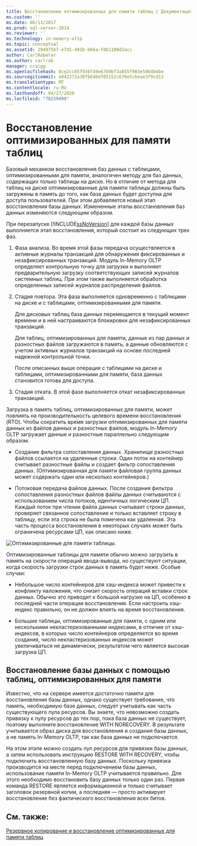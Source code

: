 ```yaml
---
title: Восстановление оптимизированных для памяти таблиц | Документация Майкрософт
ms.custom: ''
ms.date: 06/13/2017
ms.prod: sql-server-2014
ms.reviewer: ''
ms.technology: in-memory-oltp
ms.topic: conceptual
ms.assetid: 294975b7-e7d1-491b-b66a-fdb1100d2acc
author: CarlRabeler
ms.author: carlrab
manager: craigg
ms.openlocfilehash: 8ce2cc85f936f49e6769bf3a855f903e5064b4be
ms.sourcegitcommit: e042272a38fb646df05152c676e5cbeae3f9cd13
ms.translationtype: MT
ms.contentlocale: ru-RU
ms.lasthandoff: 04/27/2020
ms.locfileid: "78259490"
---
```

# <a name="restore-and-recovery-of-memory-optimized-tables"></a>Восстановление оптимизированных для памяти таблиц
  Базовый механизм восстановления баз данных с таблицами, оптимизированными для памяти, аналогичен методу для баз данных, содержащих только таблицы на диске. Но в отличие от метода для таблиц на диске оптимизированные для памяти таблицы должны быть загружены в память до того, как база данных будет доступна для доступа пользователей. При этом добавляется новый этап восстановления базы данных. Измененные этапы восстановления баз данных изменяются следующим образом.

 При перезапуске [!INCLUDE[ssNoVersion](../../includes/ssnoversion-md.md)] для каждой базы данных выполняется этап восстановления, который состоит из следующих трех фаз.

1.  Фаза анализа. Во время этой фазы передача осуществляется в активные журналы транзакций для обнаружения фиксированных и незафиксированных транзакций. Модуль In-Memory OLTP определяет контрольную точку для загрузки и выполняет предварительную загрузку соответствующих записей журналов системных таблиц. При этом также выполняется обработка определенных записей журналов распределения файлов.

2.  Стадия повтора. Эта фаза выполняется одновременно с таблицами на диске и с таблицами, оптимизированными для памяти.

     Для дисковых таблиц база данных перемещается в текущий момент времени и в ней настраиваются блокировки для незафиксированных транзакций.

     Для таблиц, оптимизированных для памяти, данные из пар данных и разностных файлов загружаются в память, а данные обновляются с учетом активных журналов транзакций на основе последней надежной контрольной точки.

     После описанных выше операция с таблицами на диске и таблицами, оптимизированными для памяти, база данных становится готова для доступа.

3.  Стадия отката. В этой фазе выполняется откат незафиксированных транзакций.

 Загрузка в память таблиц, оптимизированных для памяти, может повлиять на производительность целевого времени восстановления (RTO). Чтобы сократить время загрузки оптимизированных для памяти данных из файлов данных и разностных файлов, модуль In-Memory OLTP загружает данные и разностные параллельно следующим образом.

-   Создание фильтра сопоставления данных. Хранилище разностных файлов ссылается на удаленные строки. Один поток на контейнер считывает разностные файлы и создает фильтр сопоставления данных. (Оптимизированная для памяти файловая группа данных может содержать один или несколько контейнеров.)

-   Потоковая передача файлов данных.  После создания фильтра сопоставления разностных файлов файлы данных считываются с использованием числа потоков, идентичных логическим ЦП. Каждый поток при чтении файла данных считывает строки данных, проверяет связанное сопоставление и только вставляет строку в таблицу, если эта строка не была помечена как удаленная. Эта часть процесса восстановления в некоторых случаях может быть ограничена ресурсами ЦП, как описано ниже.

 ![Оптимизированные для памяти таблицы.](../../database-engine/media/memory-optimized-tables.gif "Оптимизированные для памяти таблицы.")

 Оптимизированные таблицы для памяти обычно можно загрузить в память на скорости операций ввода-вывода, но существуют ситуации, когда скорость загрузки строк данных в память будет ниже. Особые случаи:

-   Небольшое число контейнеров для хэш-индекса может привести к конфликту наложения, что снизит скорость операций вставки строк данных. Обычно это приводит к большой нагрузке на ЦП, особенно в последней части операции восстановления. Если настроить хэш-индекс правильно, он не должен влиять на время восстановления.

-   Большие таблицы, оптимизированные для памяти, с одним или несколькими некластеризованными индексами, в отличие от хэш-индексов, в которых число контейнеров определяется во время создания, число некластеризованных индексов может увеличиваться не динамически, результатом чего является высокая загрузка ЦП.

## <a name="restoring-a-database-with-memory-optimized-tables"></a>Восстановление базы данных с помощью таблиц, оптимизированных для памяти
 Известно, что на сервере имеется достаточно памяти для восстановления базы данных, однако существует требование, что память, необходимую базе данных, следует учитывать как часть существующего пула ресурсов.  Вы знаете, что невозможно создать привязку к пулу ресурсов до тех пор, пока база данных не существует, поэтому выполните восстановление WITH NORECOVERY.  В результате учитывается образ диска для восстановления и создания базы данных, а не память In-Memory OLTP, так как база данных не подключается.

 На этом этапе можно создать пул ресурсов для привязки базы данных, а затем использовать инструкцию RESTORE WITH RECOVERY, чтобы подключить восстановленную базу данных.  Поскольку привязка производится на месте перед подключением базы данных, использование памяти In-Memory OLTP учитывается правильно. Для этого необходимо восстановить базу данных только один раз. Первая команда RESTORE является информационной и только считывает заголовок резервной копии, а последняя — просто активирует восстановление без фактического восстановления всех битов.

## <a name="see-also"></a>См. также:
 [Резервное копирование и восстановление оптимизированных для памяти таблиц](memory-optimized-tables.md)


